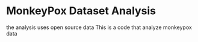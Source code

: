 # MonkeyPox Dataset Analysis

the analysis uses open source data
This is a code that analyze monkeypox data
